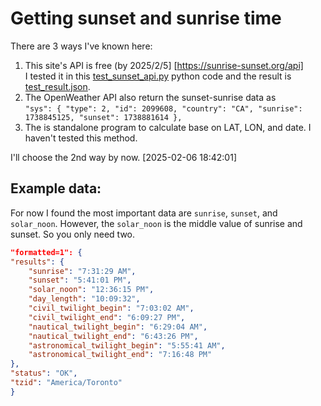 # Getting sunset and sunrise time

There are 3 ways I've known here:

1. This site's API is free (by 2025/2/5] [https://sunrise-sunset.org/api] <br> I tested it in this [test_sunset_api.py](./11-test_sunset_sunrise_api/test_sunset_api.py) python code and the result is [test_result.json](./11-test_sunset_sunrise_api/test_result.json).
2. The OpenWeather API also return the sunset-sunrise data as <br> `"sys": { "type": 2, "id": 2099608, "country": "CA", "sunrise": 1738845125, "sunset": 1738881614 },`
3. The is standalone program to calculate base on LAT, LON, and date. I haven't tested this method.

I'll choose the 2nd way by now. [2025-02-06 18:42:01]

## Example data:

For now I found the most important data are `sunrise`, `sunset`, and `solar_noon`. However, the `solar_noon` is the middle value of sunrise and sunset. So you only need two.

```json
"formatted=1": {
"results": {
    "sunrise": "7:31:29 AM",
    "sunset": "5:41:01 PM",
    "solar_noon": "12:36:15 PM",
    "day_length": "10:09:32",
    "civil_twilight_begin": "7:03:02 AM",
    "civil_twilight_end": "6:09:27 PM",
    "nautical_twilight_begin": "6:29:04 AM",
    "nautical_twilight_end": "6:43:26 PM",
    "astronomical_twilight_begin": "5:55:41 AM",
    "astronomical_twilight_end": "7:16:48 PM"
},
"status": "OK",
"tzid": "America/Toronto"
}

```
